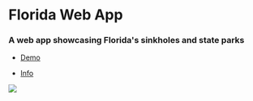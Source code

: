 # Florida Web App

### A web app showcasing Florida's sinkholes and state parks

- <a href="https://bstefansen.maps.arcgis.com/apps/webappviewer/index.html?id=a9b83f7e0f58477dad836126c6c43ae5">Demo</a>

- <a href="https://www.arcgis.com/home/item.html?id=a9b83f7e0f58477dad836126c6c43ae5">Info</a>

![](https://bstefansen.github.io/Portfolio/images/floridaWebApp.JPG)
